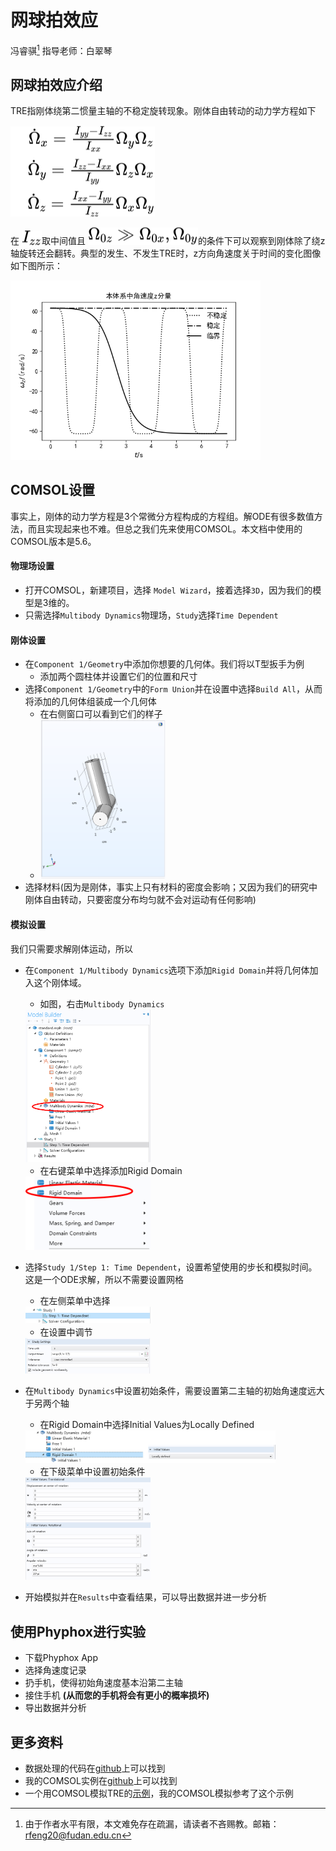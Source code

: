 # 网球拍效应
冯睿骐[^1]
指导老师：白翠琴
## 网球拍效应介绍
TRE指刚体绕第二惯量主轴的不稳定旋转现象。刚体自由转动的动力学方程如下

<!-- $\begin{matrix}&{\dot{\mathrm{\Omega}}}_x=\frac{I_{yy}-I_{zz}}{I_{xx}}\mathrm{\Omega}_y\mathrm{\Omega}_z\\&{\dot{\mathrm{\Omega}}}_y=\frac{I_{zz}-I_{xx}}{I_{yy}}\mathrm{\Omega}_z\mathrm{\Omega}_x\\&{\dot{\mathrm{\Omega}}}_z=\frac{I_{xx}-I_{yy}}{I_{zz}}\mathrm{\Omega}_x\mathrm{\Omega}_y\\\end{matrix}$ --> <img style="transform: translateY(0.1em); background: white;" src="svg\xWhdh2brU0.svg"> 


在<!-- $I_{zz}$ --> <img style="transform: translateY(0.1em); background: white;" src="svg\v52Ja04ZXt.svg">取中间值且<!-- $\Omega_{0z}\gg \Omega_{0x}, \Omega_{0y}$ --> <img style="transform: translateY(0.1em); background: white;" src="svg\VcCnVP04Kj.svg">的条件下可以观察到刚体除了绕z轴旋转还会翻转。典型的发生、不发生TRE时，z方向角速度关于时间的变化图像如下图所示：

<img src="./images/flip-stable_modes_omega.png" width=400>

## COMSOL设置
事实上，刚体的动力学方程是3个常微分方程构成的方程组。解ODE有很多数值方法，而且实现起来也不难。但总之我们先来使用COMSOL。本文档中使用的COMSOL版本是5.6。

#### 物理场设置
- 打开COMSOL，新建项目，选择 `Model Wizard`，接着选择`3D`，因为我们的模型是3维的。
- 只需选择`Multibody Dynamics`物理场，`Study`选择`Time Dependent`

#### 刚体设置
- 在`Component 1/Geometry`中添加你想要的几何体。我们将以T型扳手为例
  - 添加两个圆柱体并设置它们的位置和尺寸
- 选择`Component 1/Geometry`中的`Form Union`并在设置中选择`Build All`，从而将添加的几何体组装成一个几何体
  - 在右侧窗口可以看到它们的样子
  - <img src="./images/geometry.png" width=200>
- 选择材料(因为是刚体，事实上只有材料的密度会影响；又因为我们的研究中刚体自由转动，只要密度分布均匀就不会对运动有任何影响)

#### 模拟设置
我们只需要求解刚体运动，所以
- 在`Component 1/Multibody Dynamics`选项下添加`Rigid Domain`并将几何体加入这个刚体域。
  - 如图，右击`Multibody Dynamics`
   <img src="./images/rigidDomain.png" width=200>

  - 在右键菜单中选择添加Rigid Domain
   <img src="./images/rigidDomain2.png" width=200>
- 选择`Study 1/Step 1: Time Dependent`，设置希望使用的步长和模拟时间。这是一个ODE求解，所以不需要设置网格
  - 在左侧菜单中选择
   <img src="./images/solver1.png" width=200>

  - 在设置中调节
   <img src="./images/solver2.png" width=200>
- 在`Multibody Dynamics`中设置初始条件，需要设置第二主轴的初始角速度远大于另两个轴
  - 在Rigid Domain中选择Initial Values为Locally Defined
  <img src="./images/initVal.png" width=400>

  - 在下级菜单中设置初始条件
  <img src="./images/initVal2.png" width=200>
- 开始模拟并在`Results`中查看结果，可以导出数据并进一步分析

## 使用Phyphox进行实验
- 下载Phyphox App
- 选择角速度记录
- 扔手机，使得初始角速度基本沿第二主轴
- 接住手机 **(从而您的手机将会有更小的概率损坏)**
- 导出数据并分析

## 更多资料

- 数据处理的代码在[github](https://github.com/weenming/TRE_simulation)上可以找到
- 我的COMSOL实例在[github](https://github.com/weenming/TRE_simulation/tree/master/COMSOL)上可以找到
- 一个用COMSOL模拟TRE的[示例](https://www.comsol.com/blogs/why-do-tennis-rackets-tumble-the-dzhanibekov-effect-explained/)，我的COMSOL模拟参考了这个示例

[^1]: 由于作者水平有限，本文难免存在疏漏，请读者不吝赐教。邮箱：rfeng20@fudan.edu.cn